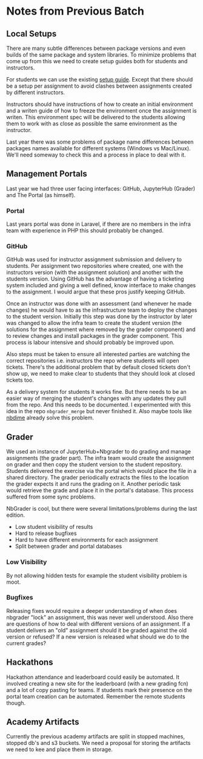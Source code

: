 # Notes from Previous Batch

## Local Setups
There are many subtle differences between package versions and even builds
of the same package and system libraries.
To minimize problems that come up from this we need to create setup guides
both for students and instructors.

For students we can use the existing 
[setup guide](https://github.com/LDSSA/setup).
Except that there should be a setup per assignment to avoid clashes
between assignments created by different instructors.

Instructors should have instructions of how to create an initial environment 
and a writen guide of how to freeze the environment once the assignment is 
writen.
This environment spec will be delivered to the students allowing them to work
with as close as possible the same environment as the instructor.

Last year there was some problems of package name differences between
packages names available for different systems (Windows vs Mac/Linux).
We'll need someway to check this and a process in place to deal with it.

## Management Portals
Last year we had three user facing interfaces: GitHub, JupyterHub (Grader) 
and The Portal (as himself).

### Portal
Last years portal was done in Laravel, if there are no members in the infra
team with experience in PHP this should probably be changed.

### GitHub
GitHub was used for instructor assignment submission and delivery to students.
Per assignment two repositories where created, one with the instructors version
(with the assignment solution) and another with the students version.
Using GitHub has the advantage of having a ticketing system included and
giving a well defined, know interface to make changes to the assignment.
I would argue that these pros justify keeping GitHub.

Once an instructor was done with an assessment (and whenever he made changes)
he would have to as the infrastructure team to deploy the changes to the
student version.
Initially this step was done by the instructor by later was changed to allow
the infra team to create the student version (the solutions for the assignment
where removed by the grader component) and to review changes and install
packages in the grader component.
This process is labour intensive and should probably be improved upon.

Also steps must be taken to ensure all interested parties are watching the
correct repositories i.e. instructors the repo where students will open 
tickets.
There's the additional problem that by default closed tickets don't show up,
we need to make clear to students that they should look at closed tickets
too.

As a delivery system for students it works fine.
But there needs to be an easier way of merging the student's changes with
any updates they pull from the repo.
And this needs to be documented.
I experimented with this idea in the repo `nbgrader_merge` but never finished
it.
Also maybe tools like [nbdime](https://github.com/jupyter/nbdime) already
solve this problem.

## Grader
We used an instance of JupyterHub+Nbgrader to do grading and manage 
assignments (the grader part).
The infra team would create the assignment on grader and then copy
the student version to the student repository.
Students delivered the exercise via the portal which would place the file
in a shared directory.
The grader periodically extracts the files to the location the grader expects
it and runs the grading on it.
Another periodic task would retrieve the grade and place it in the portal's
database.
This process suffered from some sync problems.

NbGrader is cool, but there were several limitations/problems during the last
edition.
* Low student visibility of results
* Hard to release bugfixes
* Hard to have different environments for each assignment
* Split between grader and portal databases

### Low Visibility
By not allowing hidden tests for example the student visibility problem is 
moot.

### Bugfixes
Releasing fixes would require a deeper understanding of when does nbgrader
"lock" an assignment, this was never well understood.
Also there are questions of how to deal with different versions of an 
assignment.
If a student delivers an "old" assignment should it be graded against the old
version or refused?
If a new version is released what should we do to the current grades?

## Hackathons
Hackathon attendance and leaderboard could easily be automated.
It involved creating a new site for the leaderboard (with a new grading fcn)
and a lot of copy pasting for teams.
If students mark their presence on the portal team creation can be automated.
Remember the remote students though.

## Academy Artifacts
Currently the previous academy artifacts are split in stopped machines, 
stopped db's and s3 buckets.
We need a proposal for storing the artifacts we need to kee and place
them in storage.
